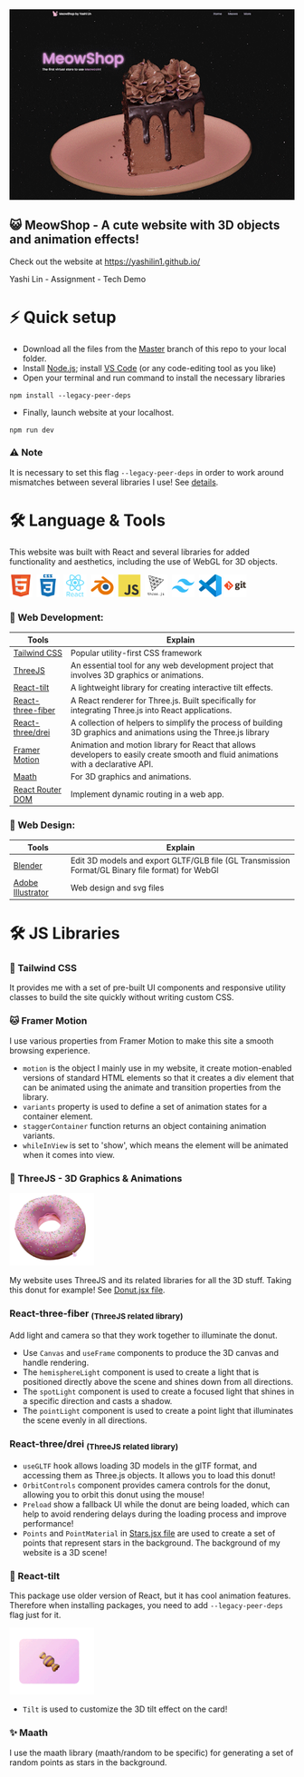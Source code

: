 <div id="header" align="center">
  <img src="https://github.com/YashiLin1/YashiLin1.github.io/blob/cs732-se75-assignment-yilin927-YashiLin/demogif.gif?raw=true"/>
</div>

## :smiley_cat: MeowShop - A cute website with 3D objects and animation effects!
Check out the website at https://yashilin1.github.io/

Yashi Lin - Assignment - Tech Demo


# ⚡ Quick setup
- Download all the files from the [Master](https://github.com/UOA-CS732-SE750-Students-2023/cs732-se75-assignment-yilin927-YashiLin/tree/master) branch of this repo to your local folder.
- Install [Node.js](https://nodejs.org/en); install [VS Code](https://code.visualstudio.com/) (or any code-editing tool as you like)
- Open your terminal and run command to install the necessary libraries
```
npm install --legacy-peer-deps
```
- Finally, launch website at your localhost.
```
npm run dev
```
### :warning: Note
It is necessary to set this flag `--legacy-peer-deps`  in order to work around mismatches between several libraries I use! See [details](https://github.com/UOA-CS732-SE750-Students-2023/cs732-se75-assignment-yilin927-YashiLin/edit/main/README.md#react-tilt).



# :hammer_and_wrench: Language & Tools
This website was built with React and several libraries for added functionality and aesthetics, including the use of WebGL for 3D objects.

<div>
  <img src="https://github.com/devicons/devicon/blob/master/icons/html5/html5-original.svg" title="HTML5" alt="HTML" width="40" height="40"/>&nbsp;
  <img src="https://github.com/devicons/devicon/blob/master/icons/css3/css3-plain-wordmark.svg"  title="CSS3" alt="CSS" width="40" height="40"/>&nbsp;
  <img src="https://github.com/devicons/devicon/blob/master/icons/react/react-original-wordmark.svg" title="React" alt="React" width="40" height="40"/>&nbsp;
  <img src="https://raw.githubusercontent.com/devicons/devicon/1119b9f84c0290e0f0b38982099a2bd027a48bf1/icons/blender/blender-original.svg" title="Blender" alt="Blender" width="40" height="40"/>&nbsp;
  <img src="https://github.com/devicons/devicon/blob/master/icons/javascript/javascript-original.svg" title="JavaScript" alt="JavaScript" width="40" height="40"/>&nbsp;
  <img src="https://raw.githubusercontent.com/devicons/devicon/1119b9f84c0290e0f0b38982099a2bd027a48bf1/icons/threejs/threejs-original-wordmark.svg" title="threejs"  alt="threejs" width="40" height="40"/>&nbsp;
  <img src="https://raw.githubusercontent.com/devicons/devicon/1119b9f84c0290e0f0b38982099a2bd027a48bf1/icons/tailwindcss/tailwindcss-plain.svg" title="tailwindcss"  alt="tailwindcss" width="40" height="40"/>&nbsp;
  <img src="https://raw.githubusercontent.com/devicons/devicon/1119b9f84c0290e0f0b38982099a2bd027a48bf1/icons/vscode/vscode-original.svg" title="vscode" **alt="vscode" width="40" height="40"/>
  <img src="https://github.com/devicons/devicon/blob/master/icons/git/git-original-wordmark.svg" title="Git" **alt="Git" width="40" height="40"/>
</div>

### :blue_heart: Web Development:
| Tools  | Explain |
| ------------- | ------------- |
| [Tailwind CSS](https://tailwindcss.com/)  | Popular utility-first CSS framework  |
| [ThreeJS](https://threejs.org/)  | An essential tool for any web development project that involves 3D graphics or animations.  |
| [React-tilt](https://www.npmjs.com/package/react-tilt)  | A lightweight library for creating interactive tilt effects.  |
| [React-three-fiber](https://docs.pmnd.rs/react-three-fiber/getting-started/introduction)  | A React renderer for Three.js. Built specifically for integrating Three.js into React applications.  |
| [React-three/drei](https://github.com/pmndrs/drei) | A collection of helpers to simplify the process of building 3D graphics and animations using the Three.js library  |
| [Framer Motion](https://github.com/framer/motion)  | Animation and motion library for React that allows developers to easily create smooth and fluid animations with a declarative API.  |
| [Maath](https://github.com/pmndrs/maath)  | For 3D graphics and animations.  | 
| [React Router DOM](https://reactrouter.com/en/main/start/tutorial)  | Implement dynamic routing in a web app. | 

### :purple_heart: Web Design:
| Tools  | Explain |
| ------------- | ------------- |
| [Blender](https://www.blender.org/)  | Edit 3D models and export GLTF/GLB file (GL Transmission Format/GL Binary file format) for WebGl |
| [Adobe Illustrator](https://www.adobe.com/products/illustrator.html)  | Web design and svg files |



# :hammer_and_wrench: JS Libraries

### :leaves: Tailwind CSS
It provides me with a set of pre-built UI components and responsive utility classes to build the site quickly without writing custom CSS. 

### :cat: Framer Motion
I use various properties from Framer Motion to make this site a smooth browsing experience.
- `motion` is the object I mainly use in my website, it create motion-enabled versions of standard HTML elements so that it creates a div element that can be animated using the animate and transition properties from the library.
- `variants` property is used to define a set of animation states for a container element.
- `staggerContainer` function returns an object containing animation variants.
- `whileInView` is set to 'show', which means the element will be animated when it comes into view.

### :deciduous_tree: ThreeJS - 3D Graphics & Animations
<span><img src="https://raw.githubusercontent.com/YashiLin1/YashiLin1.github.io/cs732-se75-assignment-yilin927-YashiLin/donut.gif" width="150"/></span> 

My website uses ThreeJS and its related libraries for all the 3D stuff. Taking this donut for example! See [Donut.jsx file](https://github.com/UOA-CS732-SE750-Students-2023/cs732-se75-assignment-yilin927-YashiLin/blob/master/src/components/canvas/Donut.jsx).

### React-three-fiber <sub>(ThreeJS related library)</sub>
Add light and camera so that they work together to illuminate the donut.
- Use `Canvas` and `useFrame` components to produce the 3D canvas and handle rendering. 
-  The `hemisphereLight` component is used to create a light that is positioned directly above the scene and shines down from all directions. 
-  The `spotLight` component is used to create a focused light that shines in a specific direction and casts a shadow. 
-  The `pointLight` component is used to create a point light that illuminates the scene evenly in all directions.

### React-three/drei <sub>(ThreeJS related library)</sub>
- `useGLTF` hook allows loading 3D models in the glTF format, and accessing them as Three.js objects. It allows you to load this donut!
- `OrbitControls` component provides camera controls for the donut, allowing you to orbit this donut using the mouse!
- `Preload` show a fallback UI while the donut are being loaded, which can help to avoid rendering delays during the loading process and improve performance!
- `Points` and `PointMaterial` in [Stars.jsx file](https://github.com/UOA-CS732-SE750-Students-2023/cs732-se75-assignment-yilin927-YashiLin/blob/master/src/components/canvas/Stars.jsx) are used to create a set of points that represent stars in the background. The background of my website is a 3D scene!
### :candy: React-tilt
This package use older version of React, but it has cool animation features. Therefore when installing packages, you need to add `--legacy-peer-deps` flag just for it.

<span><img src="https://github.com/YashiLin1/YashiLin1.github.io/blob/cs732-se75-assignment-yilin927-YashiLin/card.gif?raw=true" width="150"/></span> 
- `Tilt` is used to customize the 3D tilt effect on the card!


### :sparkles: Maath
I use the maath library (maath/random to be specific) for generating a set of random points as stars in the background. 

